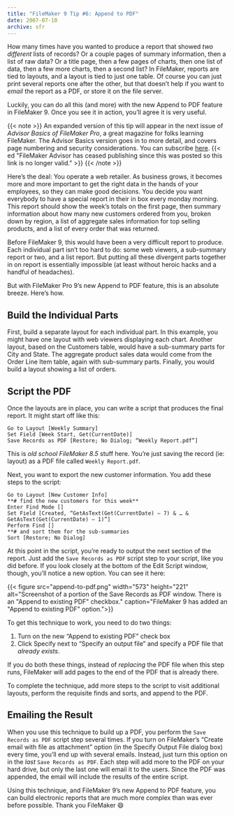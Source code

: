```yaml
---
title: "FileMaker 9 Tip #6: Append to PDF"
date: 2007-07-10
archive: sfr
---
```


How many times have you wanted to produce a report that showed *two different* lists of records? Or a couple pages of summary information, then a list of raw data? Or a title page, then a few pages of charts, then one list of data, then a few more charts, then a second list? In FileMaker, reports are tied to layouts, and a layout is tied to just one table. Of course you can just print several reports one after the other, but that doesn’t help if you want to *email* the report as a PDF, or store it on the file server.

Luckily, you can do all this (and more) with the new Append to PDF feature in FileMaker 9. Once you see it in action, you’ll agree it is very useful.

{{< note >}}
An expanded version of this tip will appear in the next issue of *Advisor Basics of FileMaker Pro*, a great magazine for folks learning FileMaker. The Advisor Basics version goes in to more detail, and covers page numbering and security considerations. You can subscribe [here](http://advisorstore.com/as-ztfmfu.html). {{< ed "FileMaker Advisor has ceased publishing since this was posted so this link is no longer valid." >}}
{{< /note >}}

Here’s the deal: You operate a web retailer. As business grows, it becomes more and more important to get the right data in the hands of your employees, so they can make good decisions. You decide you want everybody to have a special report in their in box every monday morning. This report should show the week’s totals on the first page, then summary information about how many new customers ordered from you, broken down by region, a list of aggregate sales information for top selling products, and a list of every order that was returned.

Before FileMaker 9, this would have been a very difficult report to produce. Each individual part isn’t too hard to do: some web viewers, a sub-summary report or two, and a list report. But putting all these divergent parts together in on report is essentially impossible (at least without heroic hacks and a handful of headaches).

But with FileMaker Pro 9’s new Append to PDF feature, this is an absolute breeze. Here’s how.

## Build the Individual Parts

First, build a separate layout for each individual part. In this example, you might have one layout with web viewers displaying each chart. Another layout, based on the Customers table, would have a sub-summary parts for City and State. The aggregate product sales data would come from the Order Line Item table, again with sub-summary parts. Finally, you would build a layout showing a list of orders.

## Script the PDF

Once the layouts are in place, you can write a script that produces the final report. It might start off like this:

```
Go to Layout [Weekly Summary]
Set Field [Week Start, Get(CurrentDate)]
Save Records as PDF [Restore; No Dialog; “Weekly Report.pdf”]
```

This is *old school FileMaker 8.5* stuff here. You’re just saving the record (ie: layout) as a PDF file called `Weekly Report.pdf`.

Next, you want to export the new customer information. You add these steps to the script:

```
Go to Layout [New Customer Info]
**# find the new customers for this week**
Enter Find Mode []
Set Field [Created, “GetAsText(Get(CurrentDate) – 7) & … & GetAsText(Get(CurrentDate) – 1)”]
Perform Find []
**# and sort them for the sub-summaries
Sort [Restore; No Dialog]
```

At this point in the script, you’re ready to output the next section of the report. Just add the `Save Records as PDF` script step to your script, like you did before. If you look closely at the bottom of the Edit Script window, though, you’ll notice a new option. You can see it here:

{{< figure src="append-to-pdf.png" 
           width="573"
           height="221"
           alt="Screenshot of a portion of the Save Records as PDF window. There is an \"Append to existing PDF\" checkbox."
           caption="FileMaker 9 has added an \"Append to existing PDF\" option.">}}

To get this technique to work, you need to do two things:

1. Turn on the new “Append to existing PDF” check box
2. Click Specify next to “Specify an output file” and specify a PDF file that *already exists*.

If you do both these things, instead of *replacing* the PDF file when this step runs, FileMaker will add pages to the end of the PDF that is already there.

To complete the technique, add more steps to the script to visit additional layouts, perform the requisite finds and sorts, and append to the PDF.

## Emailing the Result

When you use this technique to build up a PDF, you perform the `Save Records as PDF` script step several times. If you turn on FileMaker’s “Create email with file as attachment” option (in the Specify Output File dialog box) every time, you’ll end up with several emails. Instead, just turn this option on in the *last* `Save Records as PDF`. Each step will add more to the PDF on your hard drive, but only the last one will email it to the users. Since the PDF was appended, the email will include the results of the entire script.

Using this technique, and FileMaker 9’s new Append to PDF feature, you can build electronic reports that are much more complex than was ever before possible. Thank you FileMaker :smile:

